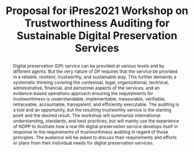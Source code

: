 ---
abstract: 'Digital preservation (DP) service can be provided at various levels and
  by different agents. But the very nature of DP requires that the service be provided
  in a reliable, resilient, trustworthy, and sustainable way. This further demands
  a systematic thinking covering the contextual, legal, organizational, technical,
  administrative, financial, and personnel aspects of the services, and an evidence-based
  operations approach ensuring the requirements for trustworthiness is understandable,
  implementable, measurable, verifiable, retraceable, accountable, transparent, and
  efficiently executable. The auditing is a tool and an opportunity, but the resulting
  trustworthy service is the starting point and the desired result. The workshop will
  summarize international understanding, standards, and best practices, but will mainly
  use the experience of NDPP to illustrate how a real life digital preservation service
  develops itself in response to the requirements of trustworthiness auditing in regard
  of those principles. The audience will be asked to discuss their requirements and
  efforts or plans from their individual needs for digital preservation services.

  '
creators:
- Zhang, Xl
- Tong, Yh
date: null
document_url: https://services.phaidra.univie.ac.at/api/object/o:1424935/download
grand_parent: iPRES
institutions:
- NDPP, NSL, CAS
- Peking U., China
keywords:
- trustworthiness auditing
- digital preservation services
- auditing & certification
- contextual & organizational & technical & administrative requirements
landing_page_url: https://phaidra.univie.ac.at/o:1424935
language: eng
layout: publication
license: CC BY 4.0 International
notes_url: null
parent: iPRES 2021
presentation_url: null
publication_type: paper
size: 99055
source_name: iPRES
title: Proposal for iPres2021 Workshop on  Trustworthiness Auditing for Sustainable
  Digital Preservation Services
year: 2021
---